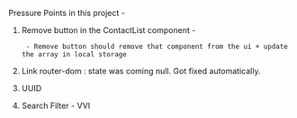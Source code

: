 Pressure Points in this project - 

1. Remove button in the ContactList component -

        - Remove button should remove that component from the ui + update the array in local storage

2. Link router-dom : state was coming null. Got fixed automatically.

3. UUID 

4. Search Filter - VVI